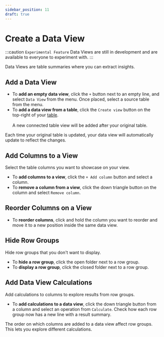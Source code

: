 ```yaml
---
sidebar_position: 11
draft: true
---
```


# Create a Data View

:::caution `Experimental Feature`
Data Views are still in development and are available to everyone to experiment with.
:::

Data Views are table summaries where you can extract insights.

## Add a Data View

* To **add an empty data view**, click the `+` button next to an empty line, and select `Data View` from the menu. Once placed, select a source table from the menu.
* To **add a data view from a table**, click the `Create view` button on the top-right of your [table](/docs/quick-start/tables). <br></br> A new connected table view will be added after your original table.

Each time your original table is updated, your data view will automatically update to reflect the changes.

## Add Columns to a View
Select the table columns you want to showcase on your view.

* To **add columns to a view**, click the `+ Add column` button and select a column. 
* To **remove a column from a view**, click the down triangle button on the column and select `Remove column`.

## Reorder Columns on a View

* To **reorder columns**, click and hold the column you want to reorder and move it to a new position inside the same data view.

## Hide Row Groups

Hide row groups that you don't want to display.

* To **hide a row group**, click the open folder next to a row group.
* To **display a row group**, click the closed folder next to a row group.

## Add Data View Calculations
Add calculations to columns to explore results from row groups.

* To **add calculations to a data view**, click the down triangle button from a column and select an operation from `Calculate`. Check how each row group now has a new line with a result summary.

The order on which columns are added to a data view affect row groups. This lets you explore different calculations. 
